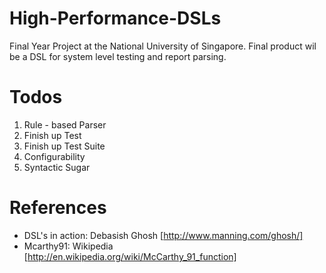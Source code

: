 High-Performance-DSLs
=====================

Final Year Project at the National University of Singapore. Final product wil be a DSL for system level testing and report parsing.

Todos
=====

1. Rule - based Parser
2. Finish up Test
3. Finish up Test Suite
4. Configurability
5. Syntactic Sugar


References
=========

* DSL's in action: Debasish Ghosh [http://www.manning.com/ghosh/]
* Mcarthy91: Wikipedia [http://en.wikipedia.org/wiki/McCarthy_91_function]
